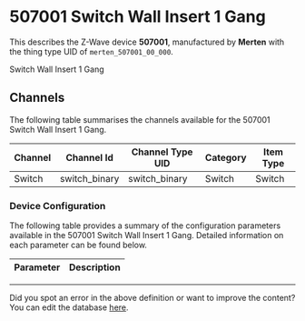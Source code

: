
# 507001 Switch Wall Insert 1 Gang

This describes the Z-Wave device **507001**, manufactured by **Merten** with the thing type UID of ```merten_507001_00_000```. 

Switch Wall Insert 1 Gang

## Channels
The following table summarises the channels available for the 507001 Switch Wall Insert 1 Gang.

| Channel | Channel Id | Channel Type UID | Category | Item Type |
|---------|------------|------------------|----------|-----------|
| Switch | switch_binary | switch_binary | Switch | Switch |




### Device Configuration
The following table provides a summary of the configuration parameters available in the 507001 Switch Wall Insert 1 Gang.
Detailed information on each parameter can be found below.

| Parameter   | Description |
|-------------|-------------|




---

Did you spot an error in the above definition or want to improve the content?
You can edit the database [here](http://www.cd-jackson.com/index.php/zwave/zwave-device-database/zwave-device-list/devicesummary/462).

